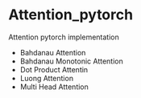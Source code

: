 # Attention_pytorch
Attention pytorch implementation

* Bahdanau Attention
* Bahdanau Monotonic Attention
* Dot Product Attentin
* Luong Attention
* Multi Head Attention
